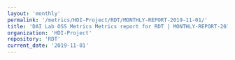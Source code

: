 ```yaml
---
layout: 'monthly'
permalink: '/metrics/HDI-Project/RDT/MONTHLY-REPORT-2019-11-01/'
title: 'DAI Lab OSS Metrics Metrics report for RDT | MONTHLY-REPORT-2019-11-01'
organization: 'HDI-Project'
repository: 'RDT'
current_date: '2019-11-01'
---
```

